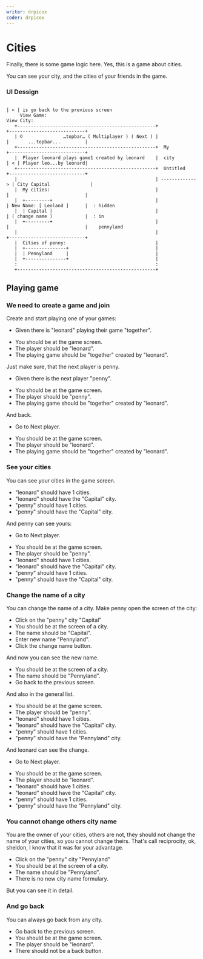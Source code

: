 ```yaml
---
writer: drpicox
coder: drpicox
---
```

# Cities

Finally, there is some game logic here.
Yes, this is a game about cities.

You can see your city, and the cities of your 
friends in the game.

### UI Dessign

```                   
                                                                         | < | is go back to the previous screen
     View Game:                                                           View City:
   +---------------------------------------------------+                +----------------------------+
   | ©               …topbar… ( Multiplayer ) ( Next ) |                |       ...topbar...         |
   +---------------------------------------------------+  My            +----------------------------+  
   |  Player leonard plays game1 created by leonard    |  city          | < | Player leo...by leonard|   
   +---------------------------------------------------+  Untitled      +----------------------------+   
   |                                                   | -------------> | City Capital               | 
   |  My cities:                                       |                |                            |
   |  +---------+                                      |                | New Name: [ Leoland ]      |  : hidden
   |  | Capital |                                      |                | ( change name )            |  : in
   |  +---------+                                      |                |                            |    pennyland
   |                                                   |                +----------------------------+
   |  Cities of penny:                                 |   
   |  +---------------+                                |   
   |  | Pennyland     |                                |   
   |  +---------------+                                |   
   :                                                   :   
   +---------------------------------------------------+                                                                                                       
```                                                                 

## Playing game

### We need to create a game and join

Create and start playing one of your games: 

 * Given there is "leonard" playing their game "together".
 <!-- SNAPSHOT status=200 -->  
 * You should be at the game screen.  
 * The player should be "leonard".
 * The playing game should be "together" created by "leonard".

Just make sure, that the next player is penny.

 * Given there is the next player "penny".
 <!-- SNAPSHOT status=200 -->
 * You should be at the game screen.
 * The player should be "penny".
 * The playing game should be "together" created by "leonard".

And back.

 * Go to Next player.
 <!-- SNAPSHOT status=200 -->
 * You should be at the game screen.
 * The player should be "leonard".
 * The playing game should be "together" created by "leonard".

### See your cities

You can see your cities in the game screen.

 * "leonard" should have 1 cities. 
 * "leonard" should have the "Capital" city.
 * "penny" should have 1 cities.
 * "penny" should have the "Capital" city.

And penny can see yours:

 * Go to Next player.
 <!-- SNAPSHOT status=200 -->
 * You should be at the game screen.
 * The player should be "penny".
 * "leonard" should have 1 cities.
 * "leonard" should have the "Capital" city.
 * "penny" should have 1 cities.
 * "penny" should have the "Capital" city.

### Change the name of a city

You can change the name of a city.
Make penny open the screen of the city:

 * Click on the "penny" city "Capital"
 * You should be at the screen of a city.
 * The name should be "Capital".
 * Enter new name "Pennyland".
 * Click the change name button.
 <!-- SNAPSHOT status=200 -->

And now you can see the new name.

 * You should be at the screen of a city.
 * The name should be "Pennyland".
 * Go back to the previous screen.
 
And also in the general list.

 * You should be at the game screen.
 * The player should be "penny".
 * "leonard" should have 1 cities.
 * "leonard" should have the "Capital" city.
 * "penny" should have 1 cities.
 * "penny" should have the "Pennyland" city.

And leonard can see the change.

 * Go to Next player.
 <!-- SNAPSHOT status=200 -->
 * You should be at the game screen.
 * The player should be "leonard".
 * "leonard" should have 1 cities.
 * "leonard" should have the "Capital" city.
 * "penny" should have 1 cities.
 * "penny" should have the "Pennyland" city.

### You cannot change others city name

You are the owner of your cities, others are not,
they should not change the name of your cities,
so you cannot change theirs. That's call
reciprocity, ok, sheldon, I know that it was
for your advantage.

 * Click on the "penny" city "Pennyland"
 * You should be at the screen of a city.
 * The name should be "Pennyland".
 * There is no new city name formulary.

But you can see it in detail.

### And go back

You can always go back from any city.

 * Go back to the previous screen.
 * You should be at the game screen.
 * The player should be "leonard".
 * There should not be a back button.
